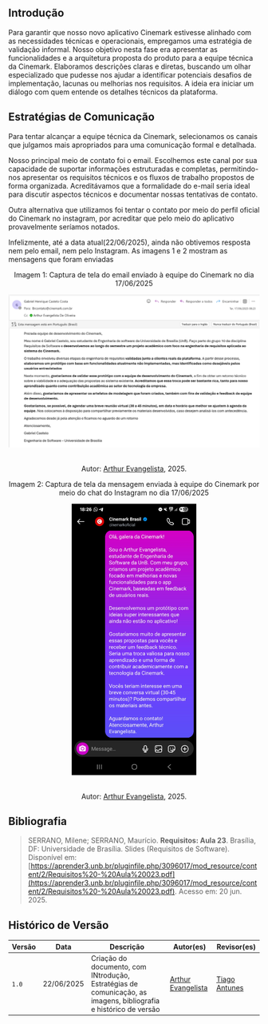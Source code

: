 ## Introdução
Para garantir que nosso novo aplicativo Cinemark estivesse alinhado com as necessidades técnicas e operacionais, empregamos uma estratégia de validação informal. Nosso objetivo nesta fase era apresentar as funcionalidades e a arquitetura proposta do produto para a equipe técnica da Cinemark. Elaboramos descrições claras e diretas, buscando um olhar especializado que pudesse nos ajudar a identificar potenciais desafios de implementação, lacunas ou melhorias nos requisitos. A ideia era iniciar um diálogo com quem entende os detalhes técnicos da plataforma.

## Estratégias de Comunicação
Para tentar alcançar a equipe técnica da Cinemark, selecionamos os canais que julgamos mais apropriados para uma comunicação formal e detalhada.

Nosso principal meio de contato foi o email. Escolhemos este canal por sua capacidade de suportar informações estruturadas e completas, permitindo-nos apresentar os requisitos técnicos e os fluxos de trabalho propostos de forma organizada. Acreditávamos que a formalidade do e-mail seria ideal para discutir aspectos técnicos e documentar nossas tentativas de contato. 

Outra alternativa que utilizamos foi tentar o contato por meio do perfil oficial do Cinemark no instagram, por acreditar que pelo meio do aplicativo provavelmente seríamos notados.

Infelizmente, até a data atual(22/06/2025), ainda não obtivemos resposta nem pelo email, nem pelo Instagram. As imagens 1 e 2 mostram as mensagens que foram enviadas


<p align="center">Imagem 1: Captura de tela do email enviado à equipe do Cinemark no dia 17/06/2025</p>

<p align="center">
  <img src="https://raw.githubusercontent.com/Requisitos-de-Software/2025.1-Cinemark/main/docs/assets/validacao/email.png" alt="Captura de tela do email enviado à equipe do Cinemark">
</p>

<p align="center"><br>
Autor: <a href="https://github.com/arthurevg">Arthur Evangelista</a>, 2025.</p>

<p align="center">Imagem 2: Captura de tela da mensagem enviada à equipe do Cinemark por meio do chat do Instagram no dia 17/06/2025</p>

<p align="center">
  <img src="https://raw.githubusercontent.com/Requisitos-de-Software/2025.1-Cinemark/main/docs/assets/validacao/mensagem.png" alt="Captura de tela do email enviado à equipe do Cinemark" width="250px">
</p>

<p align="center"><br>
Autor: <a href="https://github.com/arthurevg">Arthur Evangelista</a>, 2025.</p>

## Bibliografia

> SERRANO, Milene; SERRANO, Maurício. **Requisitos: Aula 23**. Brasília, DF: Universidade de Brasília. Slides (Requisitos de Software). Disponível em: [https://aprender3.unb.br/pluginfile.php/3096017/mod_resource/content/2/Requisitos%20-%20Aula%20023.pdf](https://aprender3.unb.br/pluginfile.php/3096017/mod_resource/content/2/Requisitos%20-%20Aula%20023.pdf). Acesso em: 20 jun. 2025.

## Histórico de Versão

| Versão | Data       | Descrição                          | Autor(es)     | Revisor(es) |
|--------|------------|------------------------------------|---------------|-------------|
| `1.0`  | 22/06/2025 | Criação do documento, com INtrodução, Estratégias de comunicação, as imagens, bibliografia e histórico de versão |[Arthur Evangelista](https://github.com/arthurevg)| [Tiago Antunes](https://github.com/TiagoBalieiro) |


